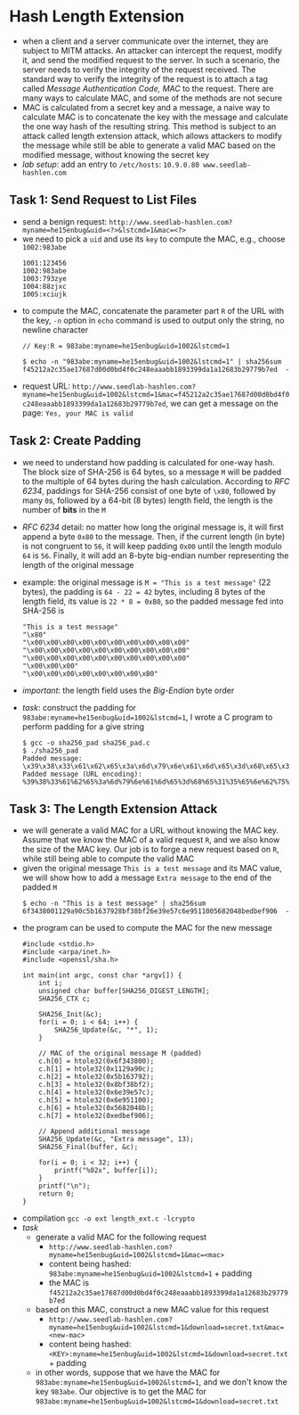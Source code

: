 # Hash Length Extension
- when a client and a server communicate over the internet, they are subject to MITM attacks. An attacker can intercept the request, modify it, and send the modified request to the server. In such a scenario, the server needs to verify the integrity of the request received. The standard way to verify the integrity of the request is to attach a tag called *Message Authentication Code, MAC* to the request. There are many ways to calculate MAC, and some of the methods are not secure
- MAC is calculated from a secret key and a message, a naive way to calculate MAC is to concatenate the key with the message and calculate the one way hash of the resulting string. This method is subject to an attack called length extension attack, which allows attackers to modify the message while still be able to generate a valid MAC based on the modified message, without knowing the secret key
- *lab setup*: add an entry to `/etc/hosts`: `10.9.0.80 www.seedlab-hashlen.com`

## Task 1: Send Request to List Files
- send a benign request: `http://www.seedlab-hashlen.com?myname=he15enbug&uid=<?>&lstcmd=1&mac=<?>`
- we need to pick a `uid` and use its `key` to compute the MAC, e.g., choose `1002:983abe`
    ```
    1001:123456
    1002:983abe
    1003:793zye
    1004:88zjxc
    1005:xciujk
    ```
- to compute the MAC, concatenate the parameter part `R` of the URL with the key, `-n` option in `echo` command is used to output only the string, no newline character
    ```
    // Key:R = 983abe:myname=he15enbug&uid=1002&lstcmd=1

    $ echo -n "983abe:myname=he15enbug&uid=1002&lstcmd=1" | sha256sum
    f45212a2c35ae17687d00d0bd4f0c248eaaabb1893399da1a12683b29779b7ed  -
    ```
- request URL: `http://www.seedlab-hashlen.com?myname=he15enbug&uid=1002&lstcmd=1&mac=f45212a2c35ae17687d00d0bd4f0c248eaaabb1893399da1a12683b29779b7ed`, we can get a message on the page: `Yes, your MAC is valid`

## Task 2: Create Padding
- we need to understand how padding is calculated for one-way hash. The block size of SHA-256 is 64 bytes, so a message `M` will be padded to the multiple of 64 bytes during the hash calculation. According to *RFC 6234*, paddings for SHA-256 consist of one byte of `\x80`, followed by many `0`s, followed by a 64-bit (8 bytes) length field, the length is the number of **bits** in the `M`

- *RFC 6234* detail: no matter how long the original message is, it will first append a byte `0x80` to the message. Then, if the current length (in byte) is not congruent to `56`, it will keep padding `0x00` until the length modulo `64` is `56`. Finally, it will add an 8-byte big-endian number representing the length of the original message

- example: the original message is `M = "This is a test message"` (22 bytes), the padding is `64 - 22 = 42` bytes, including 8 bytes of the length field, its value is `22 * 8 = 0xB0`, so the padded message fed into SHA-256 is
    ```
    "This is a test message"
    "\x80"
    "\x00\x00\x00\x00\x00\x00\x00\x00\x00\x00"
    "\x00\x00\x00\x00\x00\x00\x00\x00\x00\x00"
    "\x00\x00\x00\x00\x00\x00\x00\x00\x00\x00"
    "\x00\x00\x00"
    "\x00\x00\x00\x00\x00\x00\x00\xB0"
    ```
- *important*: the length field uses the *Big-Endian* byte order
- *task*: construct the padding for `983abe:myname=he15enbug&uid=1002&lstcmd=1`, I wrote a C program to perform padding for a give string
    ```
    $ gcc -o sha256_pad sha256_pad.c
    $ ./sha256_pad
    Padded message:
    \x39\x38\x33\x61\x62\x65\x3a\x6d\x79\x6e\x61\x6d\x65\x3d\x68\x65\x31\x35\x65\x6e\x62\x75\x67\x26\x75\x69\x64\x3d\x31\x30\x30\x32\x26\x6c\x73\x74\x63\x6d\x64\x3d\x31\x80\x00\x00\x00\x00\x00\x00\x00\x00\x00\x00\x00\x00\x00\x00\x00\x00\x00\x00\x00\x00\x01\x48
    Padded message (URL encoding):
    %39%38%33%61%62%65%3a%6d%79%6e%61%6d%65%3d%68%65%31%35%65%6e%62%75%67%26%75%69%64%3d%31%30%30%32%26%6c%73%74%63%6d%64%3d%31%80%00%00%00%00%00%00%00%00%00%00%00%00%00%00%00%00%00%00%00%00%01%48
    ```

## Task 3: The Length Extension Attack
- we will generate a valid MAC for a URL without knowing the MAC key. Assume that we know the MAC of a valid request `R`, and we also know the size of the MAC key. Our job is to forge a new request based on `R`, while still being able to compute the valid MAC
- given the original message `This is a test message` and its MAC value, we will show how to add a message `Extra message` to the end of the padded `M`
    ```
    $ echo -n "This is a test message" | sha256sum
    6f3438001129a90c5b1637928bf38bf26e39e57c6e9511005682048bedbef906  -
    ```
- the program can be used to compute the MAC for the new message
    ```
    #include <stdio.h>
    #include <arpa/inet.h>
    #include <openssl/sha.h>

    int main(int argc, const char *argv[]) {
        int i;
        unsigned char buffer[SHA256_DIGEST_LENGTH];
        SHA256_CTX c;

        SHA256_Init(&c);
        for(i = 0; i < 64; i++) {
            SHA256_Update(&c, "*", 1);
        }

        // MAC of the original message M (padded)
        c.h[0] = htole32(0x6f343800);
        c.h[1] = htole32(0x1129a90c);
        c.h[2] = htole32(0x5b163792);
        c.h[3] = htole32(0x8bf38bf2);
        c.h[4] = htole32(0x6e39e57c);
        c.h[5] = htole32(0x6e951100);
        c.h[6] = htole32(0x5682048b);
        c.h[7] = htole32(0xedbef906);

        // Append additional message
        SHA256_Update(&c, "Extra message", 13);
        SHA256_Final(buffer, &c);

        for(i = 0; i < 32; i++) {
            printf("%02x", buffer[i]);
        }
        printf("\n");
        return 0;
    }
    ```
- compilation `gcc -o ext length_ext.c -lcrypto`
- *task*
    - generate a valid MAC for the following request
        - `http://www.seedlab-hashlen.com?myname=he15enbug&uid=1002&lstcmd=1&mac=<mac>`
        - content being hashed: `983abe:myname=he15enbug&uid=1002&lstcmd=1` + padding
        - the MAC is `f45212a2c35ae17687d00d0bd4f0c248eaaabb1893399da1a12683b29779b7ed`
    - based on this MAC, construct a new MAC value for this request
        - `http://www.seedlab-hashlen.com?myname=he15enbug&uid=1002&lstcmd=1&download=secret.txt&mac=<new-mac>`
        - content being hashed: `<KEY>:myname=he15enbug&uid=1002&lstcmd=1&download=secret.txt` + padding
    - in other words, suppose that we have the MAC for `983abe:myname=he15enbug&uid=1002&lstcmd=1`, and we don't know the key `983abe`. Our objective is to get the MAC for `983abe:myname=he15enbug&uid=1002&lstcmd=1&download=secret.txt`